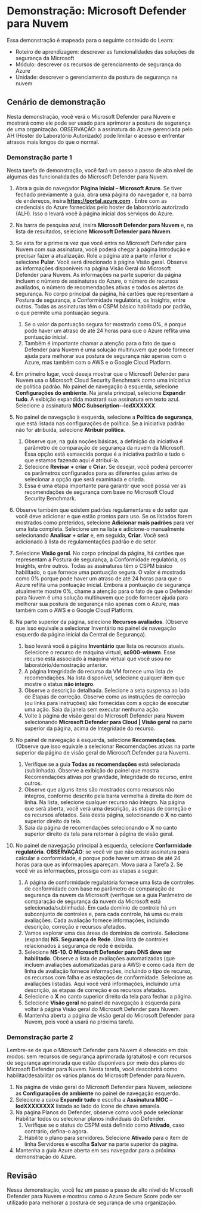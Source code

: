 <!---
---
Demonstração: Título: 'Microsoft Defender para Nuvem' Roteiro de Aprendizagem/Módulo/Unidade: 'Roteiro de Aprendizagem: descrever as capacidades das soluções de segurança da Microsoft; Módulo 2: descrever as capacidades de gerenciamento de segurança do Azure; Unidade 3: descrever o gerenciamento da postura de segurança na nuvem'
---
--->

# Demonstração: Microsoft Defender para Nuvem

Essa demonstração é mapeada para o seguinte conteúdo do Learn:

- Roteiro de aprendizagem: descrever as funcionalidades das soluções de segurança da Microsoft
- Módulo: descrever os recursos de gerenciamento de segurança do Azure
- Unidade: descrever o gerenciamento da postura de segurança na nuvem

## Cenário de demonstração

Nesta demonstração, você verá o Microsoft Defender para Nuvem e mostrará como ele pode ser usado para aprimorar a postura de segurança de uma organização.  OBSERVAÇÃO: a assinatura do Azure gerenciada pelo AH (Hoster do Laboratório Autorizado) pode limitar o acesso e enfrentar atrasos mais longos do que o normal.

### Demonstração parte 1

Nesta tarefa de demonstração, você fará um passo a passo de alto nível de algumas das funcionalidades do Microsoft Defender para Nuvem.

1. Abra a guia do navegador **Página Inicial – Microsoft Azure**.  Se tiver fechado previamente a guia, abra uma página do navegador e, na barra de endereços, insira **https://portal.azure.com** . Entre com as credenciais do Azure fornecidas pelo hoster de laboratório autorizado (ALH).  Isso o levará você à página inicial dos serviços do Azure.

1. Na barra de pesquisa azul, insira **Microsoft Defender para Nuvem** e, na lista de resultados, selecione **Microsoft Defender para Nuvem**.

1. Se esta for a primeira vez que você entra no Microsoft Defender para Nuvem com sua assinatura, você poderá chegar à página Introdução e precisar fazer a atualização.  Role a página até a parte inferior e selecione **Pular**.  Você será direcionado à página Visão geral. Observe as informações disponíveis na página Visão Geral do Microsoft Defender para Nuvem.  As informações na parte superior da página incluem o número de assinaturas do Azure, o número de recursos avaliados, o número de recomendações ativas e todos os alertas de segurança.  No corpo principal da página, há cartões que representam a Postura de segurança, a Conformidade regulatória, os Insights, entre outros.  Todas as assinaturas têm o CSPM básico habilitado por padrão, o que permite uma pontuação segura.  
    1. Se o valor da pontuação segura for mostrado como 0%, é porque pode haver um atraso de até 24 horas para que o Azure reflita uma pontuação inicial.  
    1. Também é importante chamar a atenção para o fato de que o Defender para Nuvem é uma solução multinuvem que pode fornecer ajuda para melhorar sua postura de segurança não apenas com o Azure, mas também com o AWS e o Google Cloud Platform.

1. Em primeiro lugar, você deseja mostrar que o Microsoft Defender para Nuvem usa o Microsoft Cloud Security Benchmark como uma iniciativa de política padrão.  No painel de navegação à esquerda, selecione **Configurações do ambiente**. Na janela principal, selecione **Expandir tudo**.  A exibição expandida mostrará sua assinatura em texto azul.  Selecione a assinatura **MOC Subscription--lodXXXXXX**.

1. No painel de navegação à esquerda, selecione a **Política de segurança**, que está listada nas configurações de política. Se a iniciativa padrão não for atribuída, selecione **Atribuir política**.
    1. Observe que, na guia noções básicas, a definição da iniciativa é parâmetro de comparação de segurança da nuvem da Microsoft.  Essa opção está esmaecida porque é a iniciativa padrão e tudo o que estamos fazendo aqui é atribuí-la.
    1. Selecione **Revisar + criar** e **Criar**. Se desejar, você poderá percorrer os parâmetros configurados para as diferentes guias antes de selecionar a opção que será examinada e criada.
    1. Essa é uma etapa importante para garantir que você possa ver as recomendações de segurança com base no Microsoft Cloud Security Benchmark.  

1. Observe também que existem padrões regulamentares e do setor que você deve adicionar e que estão prontos para uso. Se os listados forem mostrados como preteridos, selecione **Adicionar mais padrões** para ver uma lista completa.  Selecione um na lista e adicione-o manualmente selecionando **Analisar + criar** e, em seguida, **Criar**.  Você será adicionado à lista de regulamentações padrão e do setor.

1. Selecione **Visão geral**.  No corpo principal da página, há cartões que representam a Postura de segurança, a Conformidade regulatória, os Insights, entre outros.  Todas as assinaturas têm o CSPM básico habilitado, o que fornece uma pontuação segura. O valor é mostrado como 0% porque pode haver um atraso de até 24 horas para que o Azure reflita uma pontuação inicial.  Embora a pontuação de segurança atualmente mostre 0%, chame a atenção para o fato de que o Defender para Nuvem é uma solução multinuvem que pode fornecer ajuda para melhorar sua postura de segurança não apenas com o Azure, mas também com o AWS e o Google Cloud Platform.

1. Na parte superior da página, selecione **Recursos avaliados**.  (Observe que isso equivale a selecionar Inventário no painel de navegação esquerdo da página inicial da Central de Segurança).
    1. Isso levará você à página **Inventário** que lista os recursos atuais. Selecione o recurso de máquina virtual, **sc900-winwm**. Esse recurso está associado à máquina virtual que você usou no laboratório/demostração anterior.
    1. A página Integridade do recurso da VM fornece uma lista de recomendações.  Na lista disponível, selecione qualquer item que mostre o status **não íntegro**.
    1. Observe a descrição detalhada.  Selecione a seta suspensa ao lado de Etapas de correção. Observe como as instruções de correção (ou links para instruções) são fornecidas com a opção de executar uma ação.  Saia da janela sem executar nenhuma ação.
    1. Volte à página de visão geral do Microsoft Defender para Nuvem selecionando **Microsoft Defender para Cloud | Visão geral** na parte superior da página, acima de Integridade do recurso.

1. No painel de navegação à esquerda, selecione **Recomendações**.  (Observe que isso equivale a selecionar Recomendações ativas na parte superior da página de visão geral do Microsoft Defender para Nuvem).
    1. Verifique se a guia **Todas as recomendações** está selecionada (sublinhada).  Observe a exibição do painel que mostra Recomendações ativas por gravidade, Integridade do recurso, entre outros.
    1. Observe que alguns itens são mostrados como recursos não íntegros, conforme descrito pela barra vermelha à direita do item de linha.  Na lista, selecione qualquer recurso não íntegro.  Na página que será aberta, você verá uma descrição, as etapas de correção e os recursos afetados. Saia desta página, selecionando o **X** no canto superior direito da tela.
    1. Saia da página de recomendações selecionando o **X** no canto superior direito da tela para retornar à página de visão geral.

1. No painel de navegação principal à esquerda, selecione **Conformidade regulatória**.  **OBSERVAÇÃO**: se você vir que não existe assinatura para calcular a conformidade, é porque pode haver um atraso de até 24 horas para que as informações apareçam. Mova para a Tarefa 2.  Se você vir as informações, prossiga com as etapas a seguir.
    1. A página de conformidade regulatória fornece uma lista de controles de conformidade com base no parâmetro de comparação de segurança da nuvem da Microsoft (verifique se a guia Parâmetro de comparação de segurança da nuvem da Microsoft está selecionada/sublinhada). Em cada domínio de controle há um subconjunto de controles e, para cada controle, há uma ou mais avaliações. Cada avaliação fornece informações, incluindo descrição, correção e recursos afetados.
    1. Vamos explorar uma das áreas de domínios de controle. Selecione (expanda) **NS. Segurança de Rede**. Uma lista de controles relacionados à segurança de rede é exibida.
    1. Selecione **NS-10. O Microsoft Defender para DNS deve ser habilitado**. Observe a lista de avaliações automatizadas (que incluem avaliações automatizadas para a AWS) e como cada item de linha de avaliação fornece informações, incluindo o tipo de recurso, os recursos com falha e as estações de conformidade. Selecione as avaliações listadas.  Aqui você verá informações, incluindo uma descrição, as etapas de correção e os recursos afetados.
    1. Selecione o **X** no canto superior direito da tela para fechar a página.
    1. Selecione **Visão geral** no painel de navegação à esquerda para voltar à página Visão geral do Microsoft Defender para Nuvem.
    1. Mantenha aberta a página de visão geral do Microsoft Defender para Nuvem, pois você a usará na próxima tarefa.

### Demonstração parte 2

Lembre-se de que o Microsoft Defender para Nuvem é oferecido em dois modos: sem recursos de segurança aprimorada (gratuitos) e com recursos de segurança aprimorada que estão disponíveis por meio dos planos do Microsoft Defender para Nuvem. Nesta tarefa, você descobrirá como habilitar/desabilitar os vários planos do Microsoft Defender para Nuvem.

1. Na página de visão geral do Microsoft Defender para Nuvem, selecione as **Configurações de ambiente** no painel de navegação esquerdo.
1. Selecione a caixa **Expandir tudo** e escolha a **Assinatura MOC – lodXXXXXXXX** listada ao lado do ícone de chave amarela.
1. Na página Planos do Defender, observe como você pode selecionar Habilitar todos ou selecionar planos individuais do Defender. 
    1. Verifique se o status do CSPM está definido como **Ativado**, caso contrário, defina-o agora.  
    1. Habilite o plano para servidores.  Selecione **Ativado** para o item de linha Servidores e escolha **Salvar** na parte superior da página.
1. Mantenha a guia Azure aberta em seu navegador para a próxima demonstração do Azure.

## Revisão

Nessa demonstração, você fez um passo a passo de alto nível do Microsoft Defender para Nuvem e mostrou como o Azure Secure Score pode ser utilizado para melhorar a postura de segurança de uma organização.
